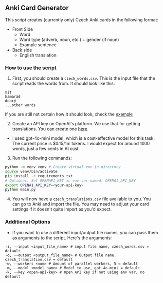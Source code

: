 ## Anki Card Generator
This script creates (currently only) Czech Anki cards in the following format:

* Front Side
  * Word
  * Word type (adverb, noun, etc.) + gender (if noun)
  * Example sentence
* Back side
  * English translation

### How to use the script

1. First, you should create a `czech_words.csv`. This is the input file that the script reads the words from. It should look like this: 
```
mít
kamarád
dobrý
...other words
```
If you are still not certain how it should look, check the [example](czech_words.example.csv)

2. Create an API key on OpenAI's platform. We use that for getting translations. You can create one [here](https://platform.openai.com/api-keys). 
* I used gpt-4o-mini model, which is a cost-effective model for this task. The current price is $0.15/1m tokens. I would expect for around 1000 words, just a few cents in AI cost.

3. Run the following commands:
``` bash
python -m venv venv # Create virtual env in directory
source venv/bin/activate
pip install -r requirements.txt
# Optional: Set OPENAPI_KEY in env var named: OPENAI_API_KEY
export OPENAI_API_KEY=<your-api-key>
python main.py
```

4. You will now have a `czech_translations.csv` file available to you. You can go to Anki and import the file. You may need to adjust your card settings if it doesn't quite import as you'd expect. 



### Additional Options
* If you want to use a different input/output file names, you can pass them as arguments to the script. Here's the arguments:
```
-i, --input <input_file_name> # input file name, czech_words.csv = default
-o, --output <output_file_name> # Output file name, czech_translation.csv = default
-w, --workers <num> # Amount of parallel workers, 5 = default
-m, --model <model_name> # Model to use, gpt-4o-mini = default
-k, --key <open-api-key> # Open API key if not using env var, no default
```